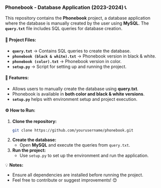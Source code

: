 ### **Phonebook - Database Application (2023-2024) 📞**  

This repository contains the **Phonebook** project, a database application where the database is manually created by the user using **MySQL**. The **`query.txt`** file includes SQL queries for database creation.  

#### **📂 Project Files:**  
- **`query.txt`** → Contains SQL queries to create the database.  
- **`phonebook (black & white).txt`** → Phonebook version in black & white.  
- **`phonebook (color).txt`** → Phonebook version in color.  
- **`setup.py`** → Script for setting up and running the project.  

#### **🚀 Features:**  
- Allows users to manually create the database using **query.txt**.  
- Phonebook is available in **both color and black & white versions**.  
- **`setup.py`** helps with environment setup and project execution.  

#### **⚙️ How to Run:**  
1. **Clone the repository:**  
   ```bash
   git clone https://github.com/yourusername/phonebook.git
   ```  
2. **Create the database:**  
   - Open **MySQL** and execute the queries from `query.txt`.  
3. **Run the project:**  
   - Use `setup.py` to set up the environment and run the application.  

💡 **Notes:**  
- Ensure all dependencies are installed before running the project.  
- Feel free to contribute or suggest improvements! 😊  
